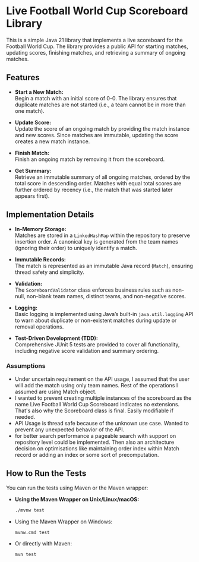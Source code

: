 # Live Football World Cup Scoreboard Library

This is a simple Java 21 library that implements a live scoreboard for the Football World Cup. The library provides a public API for starting matches, updating scores, finishing matches, and retrieving a summary of ongoing matches.

## Features

- **Start a New Match:**  
  Begin a match with an initial score of 0-0. The library ensures that duplicate matches are not started (i.e., a team cannot be in more than one match).

- **Update Score:**  
  Update the score of an ongoing match by providing the match instance and new scores. Since matches are immutable, updating the score creates a new match instance.

- **Finish Match:**  
  Finish an ongoing match by removing it from the scoreboard.

- **Get Summary:**  
  Retrieve an immutable summary of all ongoing matches, ordered by the total score in descending order. Matches with equal total scores are further ordered by recency (i.e., the match that was started later appears first).

## Implementation Details

- **In-Memory Storage:**  
  Matches are stored in a `LinkedHashMap` within the repository to preserve insertion order. A canonical key is generated from the team names (ignoring their order) to uniquely identify a match.

- **Immutable Records:**  
  The match is represented as an immutable Java record (`Match`), ensuring thread safety and simplicity.

- **Validation:**  
  The `ScoreboardValidator` class enforces business rules such as non-null, non-blank team names, distinct teams, and non-negative scores.

- **Logging:**  
  Basic logging is implemented using Java’s built-in `java.util.logging` API to warn about duplicate or non-existent matches during update or removal operations.

- **Test-Driven Development (TDD):**  
  Comprehensive JUnit 5 tests are provided to cover all functionality, including negative score validation and summary ordering.

### Assumptions
- Under uncertain requirement on the API usage, I assumed that the user will add the match using only team names. Rest of the operations I assumed are using Match object.
- I wanted to prevent creating multiple instances of the scoreboard as the name Live Football World Cup Scoreboard indicates no extensions. That's also why the Scoreboard class is final. Easily modifiable if needed.
- API Usage is thread safe because of the unknown use case. Wanted to prevent any unexpected behavior of the API.
- for better search performance a pageable search with support on repository level could be implemented. Then also an architecture decision on optimisations like maintaining order index within Match record or adding an index or some sort of precomputation.

## How to Run the Tests

You can run the tests using Maven or the Maven wrapper:

- **Using the Maven Wrapper on Unix/Linux/macOS:**
  ```bash
  ./mvnw test
- Using the Maven Wrapper on Windows:
  ```bash
  mvnw.cmd test
- Or directly with Maven:
  ```bash
  mvn test